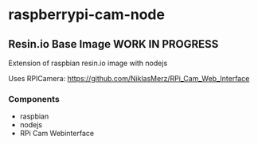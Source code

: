 # raspberrypi-cam-node
## Resin.io Base Image WORK IN PROGRESS

Extension of raspbian resin.io image with nodejs

Uses RPICamera: https://github.com/NiklasMerz/RPi_Cam_Web_Interface

### Components
* raspbian
* nodejs
* RPi Cam Webinterface
